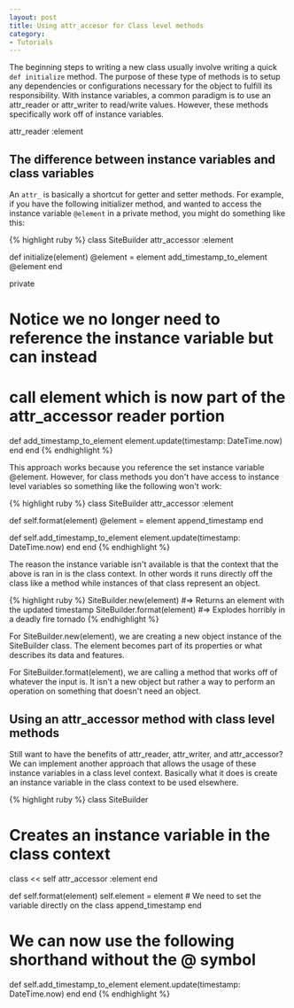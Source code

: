 ```yaml
---
layout: post
title: Using attr_accesor for Class level methods
category:
- Tutorials
---
```


The beginning steps to writing a new class usually involve writing a quick
<code>def initialize</code> method. The purpose of these type of methods is to
setup any dependencies or configurations necessary for the object to fulfill its
responsibility. With instance variables, a common paradigm is to use an attr_reader
or attr_writer to read/write values. However, these methods specifically work
off of instance variables.
<!--excerpt-->

attr_reader :element

## The difference between instance variables and class variables

An <code>attr_</code> is basically a shortcut for getter and setter methods. For
example, if you have the following initializer method, and wanted to access the 
instance variable <code>@element</code> in a private method, you might do something
like this:

{% highlight ruby %}
class SiteBuilder
  attr_accessor :element

  def initialize(element)
    @element = element
    add_timestamp_to_element
    @element
  end

  private

  # Notice we no longer need to reference the instance variable but can instead
  # call element which is now part of the attr_accessor reader portion
  def add_timestamp_to_element
    element.update(timestamp: DateTime.now)
  end
end
{% endhighlight %}

This approach works because you reference the set instance variable @element. However,
for class methods you don't have access to instance level variables so something
like the following won't work:

{% highlight ruby %}
class SiteBuilder
  attr_accessor :element

  def self.format(element)
    @element = element
    append_timestamp
  end

  def self.add_timestamp_to_element
    element.update(timestamp: DateTime.now)
  end
end
{% endhighlight %}

The reason the instance variable isn't available is that the context that the
above is ran in is the class context. In other words it runs directly off the class
like a method while instances of that class represent an object.

{% highlight ruby %}
SiteBuilder.new(element) #=> Returns an element with the updated timestamp
SiteBuilder.format(element) #=> Explodes horribly in a deadly fire tornado
{% endhighlight %}

For SiteBuilder.new(element), we are creating a new object instance of the SiteBuilder
class. The element becomes part of its properties or what describes its data and features.

For SiteBuilder.format(element), we are calling a method that works off of whatever
the input is. It isn't a new object but rather a way to perform an operation on
something that doesn't need an object.

## Using an attr_accessor method with class level methods

Still want to have the benefits of attr_reader, attr_writer, and attr_accessor? We
can implement another approach that allows the usage of these instance variables in
a class level context. Basically what it does is create an instance variable in
the class context to be used elsewhere.

{% highlight ruby %}
class SiteBuilder

  # Creates an instance variable in the class context
  class << self
    attr_accessor :element
  end

  def self.format(element)
    self.element = element # We need to set the variable directly on the class
    append_timestamp
  end

  # We can now use the following shorthand without the @ symbol
  def self.add_timestamp_to_element
    element.update(timestamp: DateTime.now)
  end
end
{% endhighlight %}
